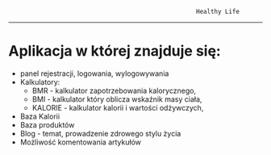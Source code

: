                                                         Healthy Life
-------------------------------------------------------------------------------------------------------------------------------------------

# Aplikacja w której znajduje się:
* panel rejestracji, logowania, wylogowywania
* Kalkulatory: 
  * BMR - kalkulator zapotrzebowania kalorycznego,
  * BMI - kalkulator który oblicza wskaźnik masy ciała,
  * KALORIE - kalkulator kalorii i wartości odżywczych,
* Baza Kalorii
* Baza produktów
* Blog - temat, prowadzenie zdrowego stylu życia
* Możliwość komentowania artykułów
  
